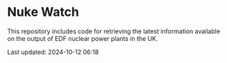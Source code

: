 # Nuke Watch

This repository includes code for retrieving the latest information available on the output of EDF nuclear power plants in the UK.

Last updated: 2024-10-12 06:18